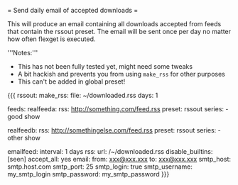 = Send daily email of accepted downloads =

This will produce an email containing all downloads accepted from feeds that contain the rssout preset. The email will be sent once per day no matter how often flexget is executed.

'''Notes:'''

 * This has not been fully tested yet, might need some tweaks
 * A bit hackish and prevents you from using `make_rss` for other purposes
 * This can't be added in global preset!

{{{
rssout:
  make_rss:
    file: ~/downloaded.rss
    days: 1

feeds:
  realfeeda:
    rss: http://something.com/feed.rss
    preset: rssout
    series:
      - good show

  realfeedb:
    rss: http://somethingelse.com/feed.rss
    preset: rssout
    series:
      - other show

  emailfeed:
    interval: 1 days
    rss:
      url: /~/downloaded.rss
    disable_builtins: [seen]
    accept_all: yes
    email:
      from: xxx@xxx.xxx
      to: xxx@xxx.xxx
      smtp_host: smtp.host.com
      smtp_port: 25
      smtp_login: true
      smtp_username: my_smtp_login
      smtp_password: my_smtp_password
}}}

